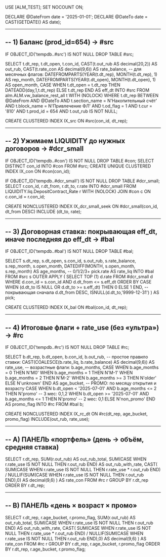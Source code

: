 USE [ALM_TEST];
SET NOCOUNT ON;

DECLARE @DateFrom date = '2025-01-01';
DECLARE @DateTo   date = CAST(GETDATE() AS date);

------------------------------------------------------------
-- 1) Баланс (prod_id=654) → #src
------------------------------------------------------------
IF OBJECT_ID('tempdb..#src') IS NOT NULL DROP TABLE #src;

SELECT
    t.dt_rep,
    t.dt_open,
    t.con_id,
    CAST(t.out_rub  AS decimal(20,2)) AS out_rub,
    CAST(t.rate_con AS decimal(9,6))  AS rate_balance,
    -- для месячных флагов:
    DATEFROMPARTS(YEAR(t.dt_rep),  MONTH(t.dt_rep),  1) AS rep_month,
    DATEFROMPARTS(YEAR(t.dt_open), MONTH(t.dt_open), 1) AS open_month,
    CASE WHEN t.dt_open = t.dt_rep THEN DATEADD(day,1,t.dt_rep) ELSE t.dt_rep END AS eff_dt
INTO #src
FROM alm.ALM.vw_balance_rest_all t WITH (NOLOCK)
WHERE t.dt_rep BETWEEN @DateFrom AND @DateTo
  AND t.section_name = N'Накопительный счёт'
  AND t.block_name   = N'Привлечение ФЛ'
  AND t.od_flag      = 1
  AND t.cur          = '810'
  AND t.prod_id      = 654
  AND t.out_rub IS NOT NULL;

CREATE CLUSTERED INDEX IX_src ON #src(con_id, dt_rep);

------------------------------------------------------------
-- 2) Ужимаем LIQUIDITY до нужных договоров → #dcr_small
------------------------------------------------------------
IF OBJECT_ID('tempdb..#con') IS NOT NULL DROP TABLE #con;
SELECT DISTINCT con_id INTO #con FROM #src;
CREATE UNIQUE CLUSTERED INDEX IX_con ON #con(con_id);

IF OBJECT_ID('tempdb..#dcr_small') IS NOT NULL DROP TABLE #dcr_small;
SELECT r.con_id, r.dt_from, r.dt_to, r.rate
INTO #dcr_small
FROM LIQUIDITY.liq.DepositContract_Rate r WITH (NOLOCK)
JOIN #con c ON c.con_id = r.con_id;

CREATE NONCLUSTERED INDEX IX_dcr_small_seek
ON #dcr_small(con_id, dt_from DESC) INCLUDE (dt_to, rate);

------------------------------------------------------------
-- 3) Договорная ставка: покрывающая eff_dt, иначе последняя до eff_dt → #bal
------------------------------------------------------------
IF OBJECT_ID('tempdb..#bal') IS NOT NULL DROP TABLE #bal;

SELECT
    s.dt_rep, s.dt_open, s.con_id, s.out_rub, s.rate_balance,
    s.rep_month, s.open_month,
    DATEDIFF(MONTH, s.open_month, s.rep_month) AS age_months,  -- 0/1/2/3+
    pick.rate AS rate_liq
INTO #bal
FROM #src s
OUTER APPLY (
    SELECT TOP (1) d.rate
    FROM #dcr_small d
    WHERE d.con_id = s.con_id
      AND d.dt_from <= s.eff_dt
    ORDER BY
      CASE WHEN (d.dt_to IS NULL OR d.dt_to >= s.eff_dt) THEN 0 ELSE 1 END, -- покрывающая сначала
      d.dt_from DESC,
      ISNULL(d.dt_to,'9999-12-31')
) AS pick;

CREATE CLUSTERED INDEX IX_bal ON #bal(con_id, dt_rep);

------------------------------------------------------------
-- 4) Итоговые флаги + rate_use (без «ультра») → #rc
------------------------------------------------------------
IF OBJECT_ID('tempdb..#rc') IS NOT NULL DROP TABLE #rc;

SELECT
    b.dt_rep,
    b.dt_open,
    b.con_id,
    b.out_rub,
    -- простое правило ставки:
    CAST(COALESCE(b.rate_liq, b.rate_balance) AS decimal(9,6)) AS rate_use,
    -- возрастные флаги:
    b.age_months,
    CASE
      WHEN b.age_months = 0 THEN N'M0'
      WHEN b.age_months = 1 THEN N'M-1'
      WHEN b.age_months = 2 THEN N'M-2'
      WHEN b.age_months >= 3 THEN N'older'
      ELSE N'unknown'
    END AS age_bucket,
    -- PROMO: по месяцу открытия и возрасту
    CASE
      WHEN b.dt_open <  '2025-07-01' AND b.age_months <= 2 THEN N'promo'     -- 3 мес: 0,1,2
      WHEN b.dt_open >= '2025-07-01' AND b.age_months <= 1 THEN N'promo'     -- 2 мес: 0,1
      ELSE N'non_promo'
    END AS promo_flag
INTO #rc
FROM #bal b;

CREATE NONCLUSTERED INDEX IX_rc_dt ON #rc(dt_rep, age_bucket, promo_flag) INCLUDE(out_rub, rate_use);

------------------------------------------------------------
-- A) ПАНЕЛЬ «портфель» (день → объём, средняя ставка)
------------------------------------------------------------
SELECT
    r.dt_rep,
    SUM(r.out_rub) AS out_rub_total,
    SUM(CASE WHEN r.rate_use IS NOT NULL THEN r.out_rub END) AS out_rub_with_rate,
    CAST(
      SUM(CASE WHEN r.rate_use IS NOT NULL THEN r.rate_use * r.out_rub END)
      / NULLIF(SUM(CASE WHEN r.rate_use IS NOT NULL THEN r.out_rub END),0)
      AS decimal(9,6)
    ) AS rate_con
FROM #rc r
GROUP BY r.dt_rep
ORDER BY r.dt_rep;

------------------------------------------------------------
-- B) ПАНЕЛЬ «день × возраст × промо»
------------------------------------------------------------
SELECT
    r.dt_rep,
    r.age_bucket,
    r.promo_flag,
    SUM(r.out_rub) AS out_rub_total,
    SUM(CASE WHEN r.rate_use IS NOT NULL THEN r.out_rub END) AS out_rub_with_rate,
    CAST(
      SUM(CASE WHEN r.rate_use IS NOT NULL THEN r.rate_use * r.out_rub END)
      / NULLIF(SUM(CASE WHEN r.rate_use IS NOT NULL THEN r.out_rub END),0)
      AS decimal(9,6)
    ) AS rate_con
FROM #rc r
GROUP BY r.dt_rep, r.age_bucket, r.promo_flag
ORDER BY r.dt_rep, r.age_bucket, r.promo_flag;
